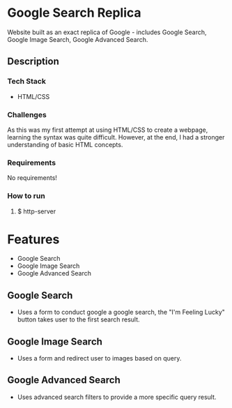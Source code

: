 # Google Search Replica
Website built as an exact replica of Google - includes Google Search, Google Image Search, Google Advanced Search.

## Description
### Tech Stack
- HTML/CSS

### Challenges
As this was my first attempt at using HTML/CSS to create a webpage, learning the syntax was quite difficult. However, at the end, I had a stronger understanding of basic HTML concepts. 

### Requirements
No requirements!
### How to run
1. $ http-server

# Features
- Google Search
- Google Image Search
- Google Advanced Search

## Google Search
- Uses a form to conduct google a google search, the "I'm Feeling Lucky" button takes user to the first search result.

## Google Image Search
- Uses a form and redirect user to images based on query.

## Google Advanced Search
- Uses advanced search filters to provide a more specific query result.
